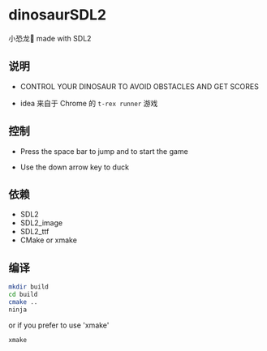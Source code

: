 # dinosaurSDL2

小恐龙🦖 made with SDL2

## 说明

- CONTROL YOUR DINOSAUR TO AVOID OBSTACLES AND GET SCORES

- idea 来自于 Chrome 的 `t-rex runner` 游戏

## 控制

- Press the space bar to jump and to start the game

- Use the down arrow key to duck

## 依赖

- SDL2
- SDL2_image
- SDL2_ttf
- CMake or xmake

## 编译

```bash
mkdir build
cd build
cmake ..
ninja
```

or if you prefer to use 'xmake'

```bash
xmake
```
